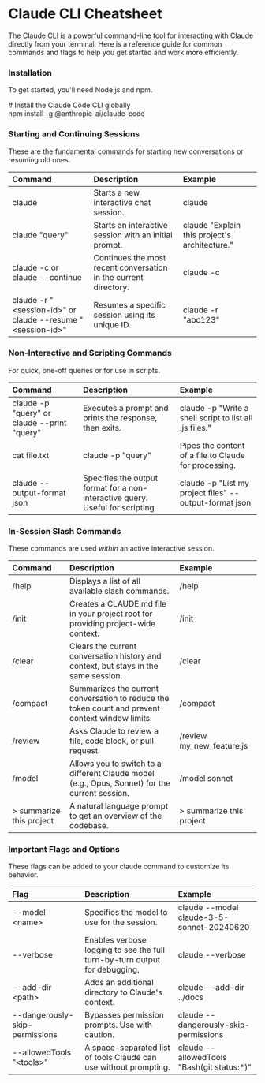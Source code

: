 # **Claude CLI Cheatsheet**

The Claude CLI is a powerful command-line tool for interacting with Claude directly from your terminal. Here is a reference guide for common commands and flags to help you get started and work more efficiently.

### **Installation**

To get started, you'll need Node.js and npm.

\# Install the Claude Code CLI globally  
npm install \-g @anthropic-ai/claude-code

### **Starting and Continuing Sessions**

These are the fundamental commands for starting new conversations or resuming old ones.

| Command | Description | Example |
| :---- | :---- | :---- |
| claude | Starts a new interactive chat session. | claude |
| claude "query" | Starts an interactive session with an initial prompt. | claude "Explain this project's architecture." |
| claude \-c or claude \--continue | Continues the most recent conversation in the current directory. | claude \-c |
| claude \-r "\<session-id\>" or claude \--resume "\<session-id\>" | Resumes a specific session using its unique ID. | claude \-r "abc123" |

### **Non-Interactive and Scripting Commands**

For quick, one-off queries or for use in scripts.

| Command | Description | Example |
| :---- | :---- | :---- |
| claude \-p "query" or claude \--print "query" | Executes a prompt and prints the response, then exits. | claude \-p "Write a shell script to list all .js files." |
| cat file.txt | claude \-p "query" | Pipes the content of a file to Claude for processing. | cat README.md | claude \-p "summarize this file" |
| claude \--output-format json | Specifies the output format for a non-interactive query. Useful for scripting. | claude \-p "List my project files" \--output-format json |

### **In-Session Slash Commands**

These commands are used *within* an active interactive session.

| Command | Description | Example |
| :---- | :---- | :---- |
| /help | Displays a list of all available slash commands. | /help |
| /init | Creates a CLAUDE.md file in your project root for providing project-wide context. | /init |
| /clear | Clears the current conversation history and context, but stays in the same session. | /clear |
| /compact | Summarizes the current conversation to reduce the token count and prevent context window limits. | /compact |
| /review | Asks Claude to review a file, code block, or pull request. | /review my\_new\_feature.js |
| /model | Allows you to switch to a different Claude model (e.g., Opus, Sonnet) for the current session. | /model sonnet |
| \> summarize this project | A natural language prompt to get an overview of the codebase. | \> summarize this project |

### **Important Flags and Options**

These flags can be added to your claude command to customize its behavior.

| Flag | Description | Example |
| :---- | :---- | :---- |
| \--model \<name\> | Specifies the model to use for the session. | claude \--model claude-3-5-sonnet-20240620 |
| \--verbose | Enables verbose logging to see the full turn-by-turn output for debugging. | claude \--verbose |
| \--add-dir \<path\> | Adds an additional directory to Claude's context. | claude \--add-dir ../docs |
| \--dangerously-skip-permissions | Bypasses permission prompts. Use with caution. | claude \--dangerously-skip-permissions |
| \--allowedTools "\<tools\>" | A space-separated list of tools Claude can use without prompting. | claude \--allowedTools "Bash(git status:\*)" |

